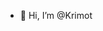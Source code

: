- 👋 Hi, I’m @Krimot


<!---
Krimot/Krimot is a ✨ special ✨ repository because its `README.md` (this file) appears on your GitHub profile.
You can click the Preview link to take a look at your changes.
--->
